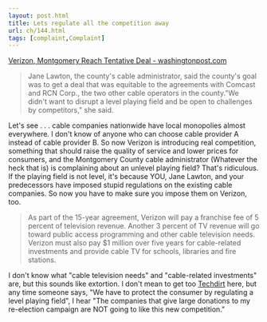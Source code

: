 ```yaml
---
layout: post.html
title: Lets regulate all the competition away
url: ch/144.html
tags: [complaint,Complaint]
---
```

[Verizon, Montgomery Reach Tentative Deal - washingtonpost.com](http://www.washingtonpost.com/wp-dyn/content/article/2006/09/13/AR2006091301956.html)

> Jane Lawton, the county's cable administrator, said the county's goal was to get a deal that was equitable to the agreements with Comcast and RCN Corp., the two other cable operators in the county."We didn't want to disrupt a level playing field and be open to challenges by competitors," she said.

Let's see . . . cable companies nationwide have local monopolies almost everywhere. I don't know of anyone who can choose cable provider A instead of cable provider B. So now Verizon is introducing real competition, something that should raise the quality of service and lower prices for consumers, and the Montgomery County cable administrator (Whatever the heck that is) is complaining about an unlevel playing field? That's ridiculous. If the playing field is not level, it's because YOU, Jane Lawton, and your predecessors have imposed stupid regulations on the existing cable companies. So now you have to make sure you impose them on Verizon, too. 

> As part of the 15-year agreement, Verizon will pay a franchise fee of 5 percent of television revenue. Another 3 percent of TV revenue will go toward public access programming and other cable television needs. Verizon must also pay $1 million over five years for cable-related investments and provide cable TV for schools, libraries and fire stations.

I don't know what "cable television needs" and "cable-related investments" are, but this sounds like extortion. I don't mean to get too [Techdirt](http://www.techdirt.com) here, but any time someone says, "We have to protect the consumer by regulating a level playing field", I hear "The companies that give large donations to my re-election campaign are NOT going to like this new competition."
